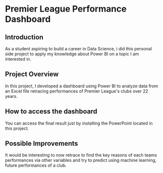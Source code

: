 # Premier League Performance Dashboard

## Introduction

As a student aspiring to build a career in Data Science, i did this personal side project to apply my knowledge about Power BI on a topic I am interested in. 

## Project Overview

In this project, I developed a dashboard using Power BI to analyze data from an Excel file retracing performances of Premier League's clubs over 22 years. 

## How to access the dashboard

You can access the final result just by installing the PowerPoint located in this project.

## Possible Improvements 

It would be interesting to now retrace to find the key reasons of each teams performances via other variables and try to predict using machine learning, future performances of a club.
